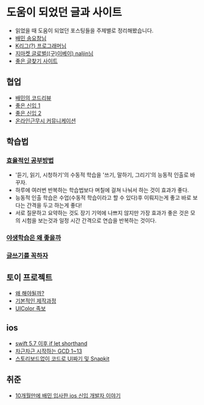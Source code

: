 # 도움이 되었던 글과 사이트
- 읽었을 때 도움이 되었던 포스팅들을 주제별로 정리해봤습니다.
- [배민 송요창님](https://medium.com/@totuworld)
- [K리그(?) 프로그래머님](https://jeho.page/)
- [지마켓 글로벌((구)이베이) naljin님](https://sujinnaljin.medium.com)
- [좋은 글찾기 사이트](https://mysetting.io/)

## 협업
- [배민의 코드리뷰](https://techblog.woowahan.com/2712/)
- [좋은 신입 1](https://medium.com/@totuworld/%EB%82%B4%EA%B0%80-%EB%A7%8C%EB%82%9C-%EC%9D%BC%EC%9E%98%EB%9F%AC-%EC%8B%A0%EC%9E%85%EC%9D%98-%ED%8A%B9%EC%A7%95-75ad4dd7e243)
- [좋은 신입 2](https://medium.com/@totuworld/%EB%82%B4%EA%B0%80-%EB%A7%8C%EB%82%9C-%EC%9D%BC%EC%9E%98%EB%9F%AC-%EC%8B%A0%EC%9E%85%EC%9D%98-%ED%8A%B9%EC%A7%95-part-2-f23a36c3ee7f)
- [온라인근무시 커뮤니케이션](https://medium.com/@totuworld/%EC%98%A8%EB%9D%BC%EC%9D%B8-%EA%B7%BC%EB%AC%B4%ED%99%98%EA%B2%BD%EC%97%90%EC%84%9C-%EC%8B%AC%EB%A6%AC%EC%A0%81-%EC%95%88%EC%A0%84%EA%B0%90-%EB%86%92%EC%9D%B4%EB%8A%94-%EC%89%AC%EC%9A%B4-%EB%B0%A9%EB%B2%95-3%EA%B0%80%EC%A7%80-31849b6a2224)

## 학습법

### [효율적인 공부방법](https://21erick.org/column/6565/)

- '듣기, 읽기, 시청하기'의 수동적 학습을 '쓰기, 말하기, 그리기'의 능동적 인출로 바꾸자.
- 하루에 여러번 반복하는 학습법보다 며칠에 걸쳐 나눠서 하는 것이 효과가 좋다.
- 능동적 인출 학습은 수업(수동적 학습이라고 할 수 있다)후 이뤄지는게 좋고 바로 보다는 간격을 두고 하는게 좋다!
- 서로 질문하고 요약하는 것도 장기 기억에 나쁘지 않지만 가장 효과가 좋은 것은 모의 시험을 보는것과 일정 시간 간격으로 연습을 반복하는 것이다.
### [야생학습은 왜 좋을까](https://medium.com/@totuworld/%EC%95%BC%EC%83%9D%ED%95%99%EC%8A%B5-%ED%95%98%EA%B3%A0-%EC%9E%88%EB%82%98%EC%9A%94-fc35f2954a07)
### [글쓰기를 꼭하자](https://medium.com/@totuworld/%EC%8B%A0%EC%9E%85-%EC%A3%BC%EB%8B%88%EC%96%B4%EC%97%90%EA%B2%8C-%EA%B8%80%EC%93%B0%EA%B8%B0%EA%B0%80-%EC%A3%BC%EB%8A%94-5%EA%B0%80%EC%A7%80-%ED%98%9C%ED%83%9D-93dec2e4a07e)

## 토이 프로젝트
- [왜 해야될까?](https://medium.com/@totuworld/%ED%86%A0%EC%9D%B4-%ED%94%84%EB%A1%9C%EC%A0%9D%ED%8A%B8-%EC%A3%BC%EB%8F%84-%ED%95%99%EC%8A%B5-%EC%84%B1%EC%9E%A5-94fc304984b0)
- [기본적인 제작과정](https://medium.com/@totuworld/%ED%86%A0%EC%9D%B4-%ED%94%84%EB%A1%9C%EC%A0%9D%ED%8A%B8-%EA%B0%80%EC%9D%B4%EB%93%9C-64f9318d197a)
- [UIColor 족보](https://briangrinstead.com/blog/ios-uicolor-picker/)
## ios
- [swift 5.7 이후 if let shorthand](https://zeddios.tistory.com/1359)
- [차근차근 시작하는 GCD 1~13](https://sujinnaljin.medium.com/ios-%EC%B0%A8%EA%B7%BC%EC%B0%A8%EA%B7%BC-%EC%8B%9C%EC%9E%91%ED%95%98%EB%8A%94-gcd-grand-dispatch-queue-1-397db16d0305)
- [스토리보드없이 코드로 UI짜기 및 Snapkit](https://weekoding.tistory.com/9)
## 취준
- [10개월만에 배민 입사한 ios 신입 개발자 이야기](https://torch-ray.tistory.com/3)
